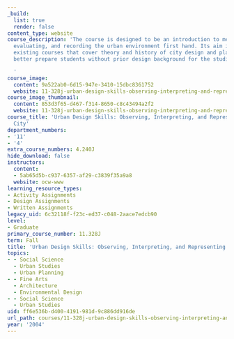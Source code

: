 ```yaml
---
_build:
  list: true
  render: false
content_type: website
course_description: 'The course is designed to be an introduction to methods of analyzing,
  evaluating, and recording the urban environment first hand. Its aim is to supplement
  existing courses that cover theory and history of city design and planning and to
  better prepare students without prior design background for the studio sequence.

  '
course_image:
  content: 9a522ab0-6d15-947e-3410-15dbc8361752
  website: 11-328j-urban-design-skills-observing-interpreting-and-representing-the-city-fall-2004
course_image_thumbnail:
  content: 853d3f65-d467-f314-8650-c8c43494a2f2
  website: 11-328j-urban-design-skills-observing-interpreting-and-representing-the-city-fall-2004
course_title: 'Urban Design Skills: Observing, Interpreting, and Representing the
  City'
department_numbers:
- '11'
- '4'
extra_course_numbers: 4.240J
hide_download: false
instructors:
  content:
  - 5ab65d5b-c937-6357-af29-c3839f35a9a8
  website: ocw-www
learning_resource_types:
- Activity Assignments
- Design Assignments
- Written Assignments
legacy_uid: 6c32118f-f23c-ed37-c048-2aace7edcb90
level:
- Graduate
primary_course_number: 11.328J
term: Fall
title: 'Urban Design Skills: Observing, Interpreting, and Representing the City'
topics:
- - Social Science
  - Urban Studies
  - Urban Planning
- - Fine Arts
  - Architecture
  - Environmental Design
- - Social Science
  - Urban Studies
uid: ff6e536b-d400-4191-981d-9c886dd916de
url_path: courses/11-328j-urban-design-skills-observing-interpreting-and-representing-the-city-fall-2004
year: '2004'
---
```

